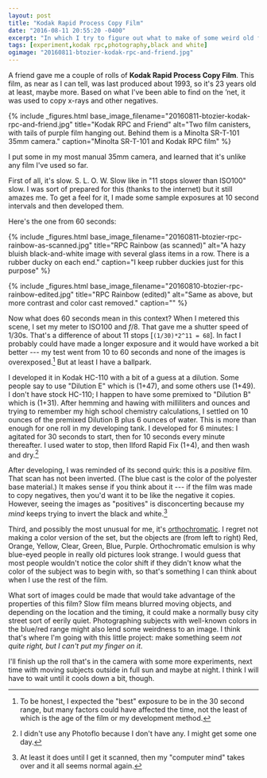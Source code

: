```yaml
---
layout: post
title: "Kodak Rapid Process Copy Film"
date: "2016-08-11 20:55:20 -0400"
excerpt: "In which I try to figure out what to make of some weird old film..."
tags: [experiment,kodak rpc,photography,black and white]
ogimage: "20160811-btozier-kodak-rpc-and-friend.jpg"
---
```


A friend gave me a couple of rolls of __Kodak Rapid Process Copy Film__. This film, as near as I can tell, was last produced about 1993, so it's 23 years old at least, maybe more. Based on what I've been able to find on the ’net, it was used to copy x-rays and other negatives.

{% include _figures.html
  base_image_filename="20160811-btozier-kodak-rpc-and-friend.jpg"
  title="Kodak RPC and Friend"
  alt="Two film canisters, with tails of purple film hanging out. Behind them is a Minolta SR-T-101 35mm camera."
  caption="Minolta SR-T-101 and Kodak RPC film"
%}


I put some in my most manual 35mm camera, and learned that it's unlike any film I've used so far.

First of all, it's slow. S. L. O. W. Slow like in "11 stops slower than ISO100" slow. I was sort of prepared for this (thanks to the internet) but it still amazes me. To get a feel for it, I made some sample exposures at 10 second intervals and then developed them.

Here's the one from 60 seconds:

{% include _figures.html
  base_image_filename="20160811-btozier-rpc-rainbow-as-scanned.jpg"
  title="RPC Rainbow (as scanned)"
  alt="A hazy bluish black-and-white image with several glass items in a row. There is a rubber ducky on each end."
  caption="I keep rubber duckies just for this purpose"
%}

{% include _figures.html
  base_image_filename="20160810-btozier-rpc-rainbow-edited.jpg"
  title="RPC Rainbow (edited)"
  alt="Same as above, but more contrast and color cast removed."
  caption=""
%}

Now what does 60 seconds mean in this context? When I metered this scene, I set my meter to ISO100 and _f_/8. That gave me a shutter speed of 1/30s. That's a difference of about 11 stops [`(1/30)*2^11 = 68`]. In fact I probably could have made a longer exposure and it would have worked a bit better --- my test went from 10 to 60 seconds and none of the images is overexposed.[^expect] But at least I have a ballpark.

[^expect]: To be honest, I expected the "best" exposure to be in the 30 second range, but many factors could have affected the time, not the least of which is the age of the film or my development method.

I developed it in Kodak HC-110 with a bit of a guess at a dilution. Some people say to use "Dilution E" which is (1+47), and some others use (1+49). I don't have stock HC-110; I happen to have some premixed to "Dilution B" which is (1+31). After hemming and hawing with milliliters and ounces and trying to remember my high school chemistry calculations, I settled on 10 ounces of the premixed Dilution B plus 6 ounces of water. This is more than enough for one roll in my developing tank. I developed for 6 minutes: I agitated for 30 seconds to start, then for 10 seconds every minute thereafter. I used water to stop, then Ilford Rapid Fix (1+4), and then wash and dry.[^pf]

[^pf]: I didn't use any Photoflo because I don't have any. I might get some one day.

After developing, I was reminded of its second quirk: this is a *positive* film. That scan has not been inverted. (The blue cast is the color of the polyester base material.) It makes sense if you think about it --- if the film was made to copy negatives, then you'd want it to be like the negative it copies. However, seeing the images as "positives" is disconcerting because my *mind* keeps trying to invert the black and white.[^ps]

[^ps]: At least it does until I get it scanned, then my "computer mind" takes over and it all seems normal again.

Third, and possibly the most unusual for me, it's [orthochromatic](http://camerapedia.wikia.com/wiki/Orthochromatic). I regret not making a color version of the set, but the objects are (from left to right) Red, Orange, Yellow, Clear, Green, Blue, Purple. Orthochromatic emulsion is why blue-eyed people in really old pictures look strange. I would guess that most people wouldn't notice the color shift if they didn't know what the color of the subject was to begin with, so that's something I can think about when I use the rest of the film.

What sort of images could be made that would take advantage of the properties of this film? Slow film means blurred moving objects, and depending on the location and the timing, it could make a normally busy city street sort of eerily quiet. Photographing subjects with well-known colors in the blue/red range might also lend some weirdness to an image. I think that's where I'm going with this little project: make something seem *not quite right, but I can't put my finger on it*.

I'll finish up the roll that's in the camera with some more experiments, next time with moving subjects outside in full sun and maybe at night. I think I will have to wait until it cools down a bit, though.

